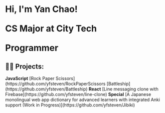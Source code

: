 <h1>Hi, I'm Yan Chao! <br/><p>CS Major at City Tech</p><p>Programmer</p></h1>

<h2>👨‍💻 Projects:</h2>
 <b>JavaScript</b>
  [Rock Paper Scissors](https://github.com/yfsteven/RockPaperScissors
  [Battleship](https://github.com/yfsteven/Battleship)
<b>React</b>
  [Line messaging clone with Firebase](https://github.com/yfsteven/line-clone)
<b>Special</b>
  [A Japanese monolingual web app dictionary for advanced learners with integrated Anki support (Work in Progress)](https://github.com/yfsteven/Jibiki)
